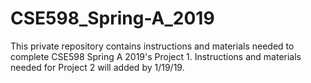 # CSE598_Spring-A_2019
This private repository contains instructions and materials needed to complete CSE598 Spring A 2019's Project 1. Instructions and materials needed for Project 2 will added by 1/19/19.
